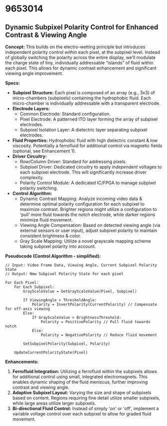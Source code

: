 # 9653014

## Dynamic Subpixel Polarity Control for Enhanced Contrast & Viewing Angle

**Concept:** This builds on the electro-wetting principle but introduces independent polarity control *within* each pixel, at the subpixel level. Instead of globally switching the polarity across the entire display, we’ll modulate the charge state of tiny, individually addressable “islands” of fluid within each pixel. This allows for dynamic contrast enhancement and significant viewing angle improvement.

**Specs:**

*   **Subpixel Structure:** Each pixel is composed of an array (e.g., 3x3) of micro-chambers (subpixels) containing the hydrophobic fluid. Each micro-chamber is individually addressable with a transparent electrode.
*   **Electrode Layers:**
    *   Common Electrode: Standard configuration.
    *   Pixel Electrode:  A patterned ITO layer forming the array of subpixel electrodes.
    *   Subpixel Isolation Layer: A dielectric layer separating subpixel electrodes.
*   **Fluid Properties:** Hydrophobic fluid with high dielectric constant & low viscosity.  Potentially a ferrofluid for additional control via magnetic fields (optional, see Enhancement 1).
*   **Driver Circuitry:**
    *   Row/Column Driver: Standard for addressing pixels.
    *   Subpixel Driver: Dedicated circuitry to apply *independent* voltages to each subpixel electrode. This will significantly increase driver complexity.
    *   Polarity Control Module:  A dedicated IC/FPGA to manage subpixel polarity switching.
*   **Control Algorithm:**
    *   Dynamic Contrast Mapping: Analyze incoming video data & determine optimal polarity configuration for each subpixel to maximize contrast. Brighter regions might utilize a configuration to ‘pull’ more fluid towards the notch electrode, while darker regions minimize fluid movement.
    *   Viewing Angle Compensation:  Based on detected viewing angle (via external sensors or user input), adjust subpixel polarity to maintain consistent brightness & color.
    *   Gray Scale Mapping: Utilize a novel grayscale mapping scheme taking subpixel polarity into account.

**Pseudocode (Control Algorithm - simplified):**

```
// Input: Video Frame Data, Viewing Angle, Current Subpixel Polarity State
// Output: New Subpixel Polarity State for each pixel

For Each Pixel:
    For Each Subpixel:
        GrayScaleValue = GetGrayScaleValue(Pixel, Subpixel)

        If ViewingAngle > ThresholdAngle:
            Polarity = InvertPolarity(CurrentPolarity) // Compensate for off-axis viewing
        Else:
            If GrayScaleValue > BrightnessThreshold:
                Polarity = PositivePolarity // Pull fluid towards notch
            Else:
                Polarity = NegativePolarity // Reduce fluid movement

        SetSubpixelPolarity(Subpixel, Polarity)

    UpdateCurrentPolarityState(Pixel)
```

**Enhancements:**

1.  **Ferrofluid Integration:** Utilizing a ferrofluid within the subpixels allows for additional control using small, integrated electromagnets. This enables dynamic shaping of the fluid meniscus, further improving contrast and viewing angle.
2.  **Adaptive Subpixel Layout:**  Varying the size and shape of subpixels based on content.  Regions requiring fine detail utilize smaller subpixels, while large areas utilize larger subpixels.
3.  **Bi-directional Fluid Control:**  Instead of simply 'on' or 'off', implement a variable voltage control over each subpixel to allow for graded fluid movement.